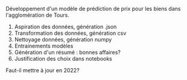 Développement d'un modèle de prédiction de prix pour les biens dans l'agglomération de Tours.


1. Aspiration des données, génération .json
2. Transformation des données, génération csv
3. Nettoyage données, génération numpy
4. Entrainements modèles
5. Génération d'un résumé : bonnes affaires?
6. Justification des choix dans notebooks

Faut-il mettre à jour en 2022?
